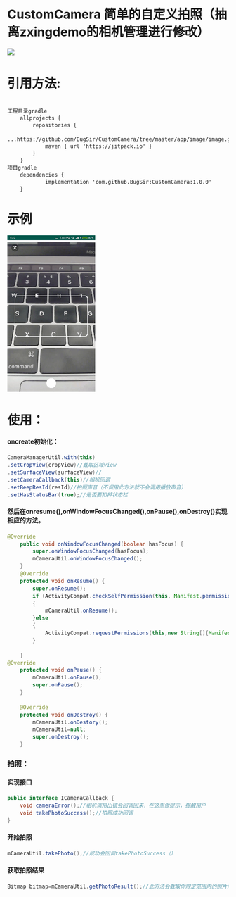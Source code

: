 # CustomCamera 简单的自定义拍照（抽离zxingdemo的相机管理进行修改）
[![](https://jitpack.io/v/BugSir/CustomCamera.svg)](https://jitpack.io/#BugSir/CustomCamera)
# 引用方法:<br/>
<pre><code>
工程目录gradle
	allprojects {
		repositories {
			...https://github.com/BugSir/CustomCamera/tree/master/app/image/image.gif
			maven { url 'https://jitpack.io' }
		}
	}
项目gradle
	dependencies {
	        implementation 'com.github.BugSir:CustomCamera:1.0.0'
	}
</code></pre>
# 示例
![示例图片](https://github.com/BugSir/CustomCamera/blob/master/app/image/image.gif)
# 使用：<br/>
#### oncreate初始化：
``` java
CameraManagerUtil.with(this)
.setCropView(cropView)//截取区域view
.setSurfaceView(surfaceView)//
.setCameraCallback(this)//相机回调
.setBeepResId(resId)//拍照声音（不调用此方法就不会调用播放声音）
.setHasStatusBar(true);//是否要扣掉状态栏
```
#### 然后在onresume(),onWindowFocusChanged(),onPause(),onDestroy()实现相应的方法。
``` java
@Override
    public void onWindowFocusChanged(boolean hasFocus) {
        super.onWindowFocusChanged(hasFocus);
        mCameraUtil.onWindowFocusChanged();
    }
    @Override
    protected void onResume() {
        super.onResume();
        if (ActivityCompat.checkSelfPermission(this, Manifest.permission.CAMERA)== PackageManager.PERMISSION_GRANTED)
        {
            mCameraUtil.onResume();
        }else
        {
            ActivityCompat.requestPermissions(this,new String[]{Manifest.permission.CAMERA},888);
        }

    }
@Override
    protected void onPause() {
        mCameraUtil.onPause();
        super.onPause();
    }

    @Override
    protected void onDestroy() {
        mCameraUtil.onDestory();
        mCameraUtil=null;
        super.onDestroy();
    }
```
### 拍照：
#### 实现接口
``` java
public interface ICameraCallback {
    void cameraError();//相机调用出错会回调回来，在这里做提示，提醒用户
    void takePhotoSuccess();//拍照成功回调
}
```
#### 开始拍照
```java
mCameraUtil.takePhoto();//成功会回调takePhotoSuccess（）
```
#### 获取拍照结果
```java
Bitmap bitmap=mCameraUtil.getPhotoResult();//此方法会截取你限定范围内的照片内容，故最好放在异步线程里操作
```
